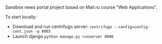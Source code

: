 Sandbox news portal project based on Mail.ru course "Web Applications".

To start locally:
* Download and run centrifugo server: `centrifugo --config=config-cent.json -p 8003`
* Launch django `python manage.py runserver 8000`